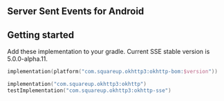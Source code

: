 ## Server Sent Events for Android

## Getting started

Add these implementation to your gradle. Current SSE stable version is 5.0.0-alpha.11.

```kotlin
implementation(platform("com.squareup.okhttp3:okhttp-bom:$version"))

implementation("com.squareup.okhttp3:okhttp")
testImplementation("com.squareup.okhttp3:okhttp-sse")
```
